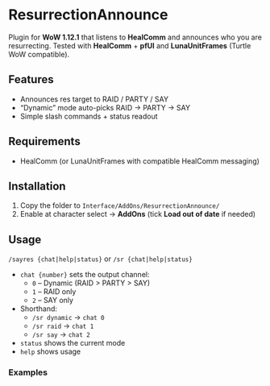 # ResurrectionAnnounce

Plugin for **WoW 1.12.1** that listens to **HealComm** and announces who you are resurrecting.
Tested with **HealComm** + **pfUI** and **LunaUnitFrames** (Turtle WoW compatible).

## Features
- Announces res target to RAID / PARTY / SAY
- “Dynamic” mode auto-picks RAID → PARTY → SAY
- Simple slash commands + status readout

## Requirements
- HealComm (or LunaUnitFrames with compatible HealComm messaging)

## Installation
1) Copy the folder to `Interface/AddOns/ResurrectionAnnounce/`  
2) Enable at character select → **AddOns** (tick **Load out of date** if needed)

## Usage
`/sayres {chat|help|status}` or `/sr {chat|help|status}`

- `chat {number}` sets the output channel:
  - `0` – Dynamic (RAID > PARTY > SAY)
  - `1` – RAID only
  - `2` – SAY only
- Shorthand:
  - `/sr dynamic` → `chat 0`
  - `/sr raid` → `chat 1`
  - `/sr say` → `chat 2`
- `status` shows the current mode
- `help` shows usage

### Examples
